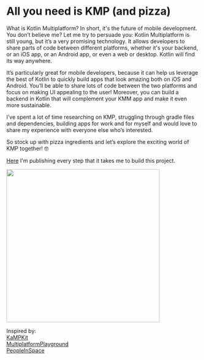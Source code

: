 # All you need is KMP (and pizza)

What is Kotlin Multiplatform? In short, it's the future of mobile development. You don’t believe me? Let me try to persuade you: Kotlin Multiplatform is still young, but it’s a very promising technology. It allows developers to share parts of code between different platforms, whether it's your backend, or an iOS app, or an Android app, or even a web or desktop. Kotlin will find its way anywhere. 
 
It’s particularly great for mobile developers, because it can help us leverage the best of Kotlin to quickly build apps that look amazing both on iOS and Android. You’ll be able to share lots of code between the two platforms and focus on making UI appealing to the user! Moreover, you can build a backend in Kotlin that will complement your KMM app and make it even more sustainable. 
 
I’ve spent a lot of time researching on KMP, struggling through gradle files and dependencies, building apps for work and for myself and would love to share my experience with everyone else who’s interested.
 
So stock up with pizza ingredients and let’s explore the exciting world of KMP together! 🤓

[Here](https://hlnstepanova.github.io/kmpizza) I'm publishing every step that it takes me to build this project.
 
<img src="https://images.unsplash.com/photo-1513104890138-7c749659a591?ixlib=rb-1.2.1&ixid=MnwxMjA3fDB8MHxwaG90by1wYWdlfHx8fGVufDB8fHx8&auto=format&fit=crop&w=2070&q=80" width="400" />


Inspired by:<br>
[KaMPKit](https://github.com/touchlab/KaMPKit)<br>
[MultiplatformPlayground](https://github.com/halcyonmobile/MultiplatformPlayground)<br>
[PeopleInSpace](https://github.com/joreilly/PeopleInSpace)<br>

